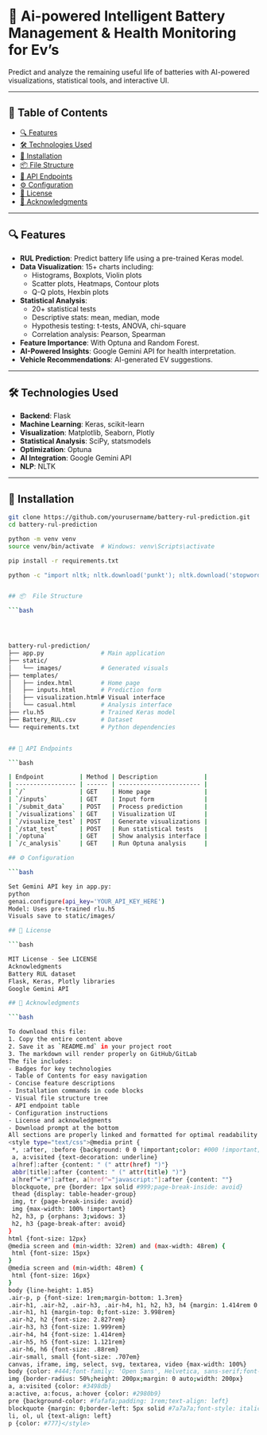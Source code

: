 # 🔋 Ai-powered Intelligent Battery Management & Health Monitoring for Ev’s


Predict and analyze the remaining useful life of batteries with AI-powered visualizations, statistical tools, and interactive UI.

---

## 📑 Table of Contents

- [🔍 Features](#-features)  
- [🛠 Technologies Used](#-technologies-used)  
- [🚀 Installation](#-installation)  
- [📦 File Structure](#-file-structure)  
- [📡 API Endpoints](#-api-endpoints)  
- [⚙️ Configuration](#️-configuration)  
- [📄 License](#-license)  
- [🙏 Acknowledgments](#-acknowledgments)

---

## 🔍 Features

- **RUL Prediction**: Predict battery life using a pre-trained Keras model.
- **Data Visualization**: 15+ charts including:
  - Histograms, Boxplots, Violin plots
  - Scatter plots, Heatmaps, Contour plots
  - Q-Q plots, Hexbin plots
- **Statistical Analysis**:
  - 20+ statistical tests
  - Descriptive stats: mean, median, mode
  - Hypothesis testing: t-tests, ANOVA, chi-square
  - Correlation analysis: Pearson, Spearman
- **Feature Importance**: With Optuna and Random Forest.
- **AI-Powered Insights**: Google Gemini API for health interpretation.
- **Vehicle Recommendations**: AI-generated EV suggestions.

---

## 🛠 Technologies Used

- **Backend**: Flask  
- **Machine Learning**: Keras, scikit-learn  
- **Visualization**: Matplotlib, Seaborn, Plotly  
- **Statistical Analysis**: SciPy, statsmodels  
- **Optimization**: Optuna  
- **AI Integration**: Google Gemini API  
- **NLP**: NLTK  

---

## 🚀 Installation

```bash
git clone https://github.com/yourusername/battery-rul-prediction.git
cd battery-rul-prediction

python -m venv venv
source venv/bin/activate  # Windows: venv\Scripts\activate

pip install -r requirements.txt

python -c "import nltk; nltk.download('punkt'); nltk.download('stopwords')"


## 📦  File Structure

```bash




battery-rul-prediction/
├── app.py                # Main application
├── static/
│   └── images/           # Generated visuals
├── templates/
│   ├── index.html        # Home page
│   ├── inputs.html       # Prediction form
│   ├── visualization.html# Visual interface
│   └── casual.html       # Analysis interface
├── rlu.h5                # Trained Keras model
├── Battery_RUL.csv       # Dataset
└── requirements.txt      # Python dependencies


## 📡 API Endpoints

```bash

| Endpoint          | Method | Description             |
| ----------------- | ------ | ----------------------- |
| `/`               | GET    | Home page               |
| `/inputs`         | GET    | Input form              |
| `/submit_data`    | POST   | Process prediction      |
| `/visualizations` | GET    | Visualization UI        |
| `/visualize_test` | POST   | Generate visualizations |
| `/stat_test`      | POST   | Run statistical tests   |
| `/optuna`         | GET    | Show analysis interface |
| `/c_analysis`     | GET    | Run Optuna analysis     |

## ⚙️ Configuration

```bash

Set Gemini API key in app.py:
python
genai.configure(api_key='YOUR_API_KEY_HERE')
Model: Uses pre-trained rlu.h5
Visuals save to static/images/

## 📄 License

```bash

MIT License - See LICENSE
Acknowledgments
Battery RUL dataset
Flask, Keras, Plotly libraries
Google Gemini API

## 🙏 Acknowledgments

```bash

To download this file:
1. Copy the entire content above
2. Save it as `README.md` in your project root
3. The markdown will render properly on GitHub/GitLab
The file includes:
- Badges for key technologies
- Table of Contents for easy navigation
- Concise feature descriptions
- Installation commands in code blocks
- Visual file structure tree
- API endpoint table
- Configuration instructions
- License and acknowledgments
- Download prompt at the bottom
All sections are properly linked and formatted for optimal readability on code hosting platforms
<style type="text/css">@media print {
 *, :after, :before {background: 0 0 !important;color: #000 !important;box-shadow: none !important;text-shadow: none !im
 a, a:visited {text-decoration: underline}
 a[href]:after {content: " (" attr(href) ")"}
 abbr[title]:after {content: " (" attr(title) ")"}
 a[href^="#"]:after, a[href^="javascript:"]:after {content: ""}
 blockquote, pre {border: 1px solid #999;page-break-inside: avoid}
 thead {display: table-header-group}
 img, tr {page-break-inside: avoid}
 img {max-width: 100% !important}
 h2, h3, p {orphans: 3;widows: 3}
 h2, h3 {page-break-after: avoid}
}
html {font-size: 12px}
@media screen and (min-width: 32rem) and (max-width: 48rem) {
 html {font-size: 15px}
}
@media screen and (min-width: 48rem) {
 html {font-size: 16px}
}
body {line-height: 1.85}
.air-p, p {font-size: 1rem;margin-bottom: 1.3rem}
.air-h1, .air-h2, .air-h3, .air-h4, h1, h2, h3, h4 {margin: 1.414rem 0 .5rem;font-weight: inherit;line-height: 1.42}
.air-h1, h1 {margin-top: 0;font-size: 3.998rem}
.air-h2, h2 {font-size: 2.827rem}
.air-h3, h3 {font-size: 1.999rem}
.air-h4, h4 {font-size: 1.414rem}
.air-h5, h5 {font-size: 1.121rem}
.air-h6, h6 {font-size: .88rem}
.air-small, small {font-size: .707em}
canvas, iframe, img, select, svg, textarea, video {max-width: 100%}
body {color: #444;font-family: 'Open Sans', Helvetica, sans-serif;font-weight: 300;margin: 0;text-align: center}
img {border-radius: 50%;height: 200px;margin: 0 auto;width: 200px}
a, a:visited {color: #3498db}
a:active, a:focus, a:hover {color: #2980b9}
pre {background-color: #fafafa;padding: 1rem;text-align: left}
blockquote {margin: 0;border-left: 5px solid #7a7a7a;font-style: italic;padding: 1.33em;text-align: left}
li, ol, ul {text-align: left}
p {color: #777}</style>



